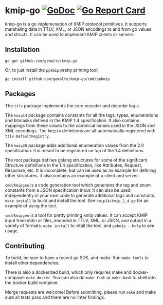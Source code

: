 kmip-go [![GoDoc](https://godoc.org/github.com/gemalto/kmip-go?status.png)](https://godoc.org/github.com/gemalto/kmip-go) [![Go Report Card](https://goreportcard.com/badge/github.com/gemalto/kmip-go)](https://goreportcard.com/report/gemalto/kmip-go)
=======

kmip-go is a go implemenation of KMIP protocol primitives.  It supports marshaling data in TTLV, XML, or JSON
encodings to and from go values and structs.  It can be used to implement KMIP clients or servers.

Installation
------------

    go get github.com/gemalto/kmip-go
    
Or, to just install the `ppkmip` pretty printing tool:

    go install github.com/gemalto/kmip-go/cmd/ppkmip
    
Packages
--------

The `ttlv` package implements the core encoder and decoder logic.

The `kmip14` package contains constants for all the tags, types, enumerations and bitmasks defined in the KMIP 1.4
specification.   It also contains mappings from these values to the canonical names used in the JSON and XML
encodings.  The `kmip14` definitions are all automatically registered with `ttlv.DefaultRegistry`.

The `kmip20` package adds additional enumeration values from the 2.0 specification.  It is meant to be registered
on top of the 1.4 definitions.

The root package defines golang structures for some of the significant Structure definitions in the 1.4 
specification, like Attributes, Request, Response, etc.  It is incomplete, but can be used as an example
for defining other structures.  It also contains an example of a client and server.

`cmd/kmipgen` is a code generation tool which generates the tag and enum constants from a JSON specification
input.  It can also be used independently in your own code to generate additional tags and constants.  `make install`
to build and install the tool.  See `kmip14/kmip_1_4.go` for an example of using the tool.

`cmd/kmipgen` is a tool for pretty printing kmip values.  It can accept KMIP input from stdin or files, encoded
in TTLV, XML, or JSON, and output in a variety of formats.  `make install` to intall the tool, and 
`ppkmip --help` to see usage.

Contributing
------------

To build, be sure to have a recent go SDK, and make.  Run `make tools` to install other dependencies.

There is also a dockerized build, which only requires make and docker-compose: `make docker`.  You can also
do `make fish` or `make bash` to shell into the docker build container.

Merge requests are welcome!  Before submitting, please run `make` and make sure all tests pass and there are
no linter findings.